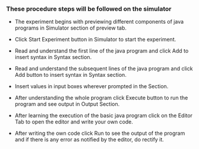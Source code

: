 ### These procedure steps will be followed on the simulator

- The experiment begins with previewing different components of java programs in Simulator section of preview tab.

- Click Start Experiment button in Simulator to start the experiment.

- Read and understand the first line of the java program and click Add to insert syntax in Syntax section.

- Read and understand the subsequent lines of the java program and click Add button to insert syntax in Syntax section.

- Insert values in input boxes wherever prompted in the Section.

- After understanding the whole program click Execute button to run the program and see output in Output Section.

- After learning the execution of the basic java program click on the Editor Tab to open the editor and write your own code.

- After writing the own code click Run to see the output of the program and if there is any error as notified by the editor, do rectify it.
